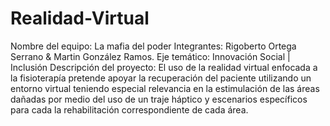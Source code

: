 # Realidad-Virtual

Nombre del equipo: La mafia del poder
Integrantes: Rigoberto Ortega Serrano & Martin González Ramos.
Eje temático: Innovación 	Social | Inclusión
Descripción del proyecto: 
El uso de la realidad virtual enfocada a la fisioterapía pretende apoyar la recuperación del paciente utilizando un entorno virtual teniendo especial relevancia en la estimulación de las áreas dañadas por medio del uso de un traje háptico y escenarios específicos para cada la rehabilitación correspondiente de cada área.
